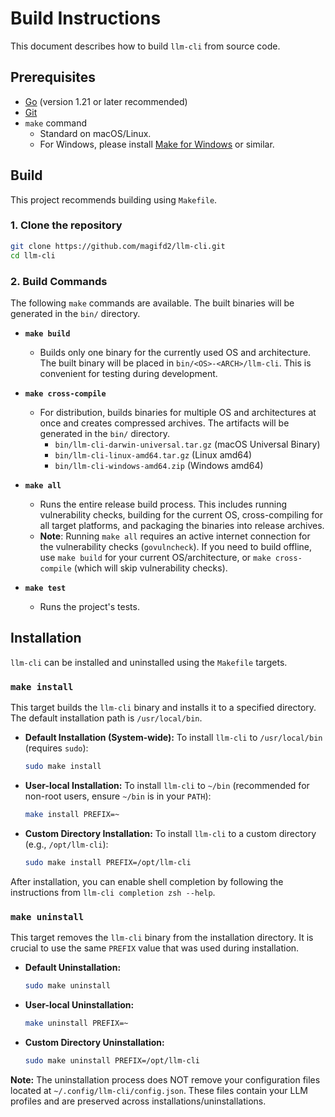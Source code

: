 # Build Instructions

This document describes how to build `llm-cli` from source code.

## Prerequisites

*   [Go](https://go.dev/doc/install) (version 1.21 or later recommended)
*   [Git](https://git-scm.com/)
*   `make` command
    *   Standard on macOS/Linux.
    *   For Windows, please install [Make for Windows](http://gnuwin32.sourceforge.net/packages/make.htm) or similar.

## Build

This project recommends building using `Makefile`.

### 1. Clone the repository

```bash
git clone https://github.com/magifd2/llm-cli.git
cd llm-cli
```

### 2. Build Commands

The following `make` commands are available. The built binaries will be generated in the `bin/` directory.

*   **`make build`**
    *   Builds only one binary for the currently used OS and architecture. The built binary will be placed in `bin/<OS>-<ARCH>/llm-cli`. This is convenient for testing during development.

*   **`make cross-compile`**
    *   For distribution, builds binaries for multiple OS and architectures at once and creates compressed archives. The artifacts will be generated in the `bin/` directory.
        *   `bin/llm-cli-darwin-universal.tar.gz` (macOS Universal Binary)
        *   `bin/llm-cli-linux-amd64.tar.gz` (Linux amd64)
        *   `bin/llm-cli-windows-amd64.zip` (Windows amd64)

*   **`make all`**
    *   Runs the entire release build process. This includes running vulnerability checks, building for the current OS, cross-compiling for all target platforms, and packaging the binaries into release archives.
    *   **Note**: Running `make all` requires an active internet connection for the vulnerability checks (`govulncheck`). If you need to build offline, use `make build` for your current OS/architecture, or `make cross-compile` (which will skip vulnerability checks).

*   **`make test`**
    *   Runs the project's tests.

## Installation

`llm-cli` can be installed and uninstalled using the `Makefile` targets.

### `make install`

This target builds the `llm-cli` binary and installs it to a specified directory. The default installation path is `/usr/local/bin`.

*   **Default Installation (System-wide):**
    To install `llm-cli` to `/usr/local/bin` (requires `sudo`):
    ```bash
    sudo make install
    ```

*   **User-local Installation:**
    To install `llm-cli` to `~/bin` (recommended for non-root users, ensure `~/bin` is in your `PATH`):
    ```bash
    make install PREFIX=~
    ```

*   **Custom Directory Installation:**
    To install `llm-cli` to a custom directory (e.g., `/opt/llm-cli`):
    ```bash
    sudo make install PREFIX=/opt/llm-cli
    ```

After installation, you can enable shell completion by following the instructions from `llm-cli completion zsh --help`.

### `make uninstall`

This target removes the `llm-cli` binary from the installation directory. It is crucial to use the same `PREFIX` value that was used during installation.

*   **Default Uninstallation:**
    ```bash
    sudo make uninstall
    ```

*   **User-local Uninstallation:**
    ```bash
    make uninstall PREFIX=~
    ```

*   **Custom Directory Uninstallation:**
    ```bash
    sudo make uninstall PREFIX=/opt/llm-cli
    ```

**Note:** The uninstallation process does NOT remove your configuration files located at `~/.config/llm-cli/config.json`. These files contain your LLM profiles and are preserved across installations/uninstallations.
